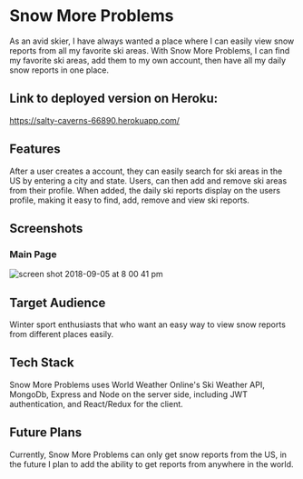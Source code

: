 
# Snow More Problems
As an avid skier, I have always wanted a place where I can easily view snow reports from all my favorite ski areas. With Snow More Problems, I can find my favorite ski areas, add them to my own account, then have all my daily snow reports in one place. 

## Link to deployed version on Heroku:
https://salty-caverns-66890.herokuapp.com/

## Features
After a user creates a account, they can easily search for ski areas in the US by entering a city and state.  Users, can then add and remove ski areas from their profile.  When added, the daily ski reports display on the users profile, making it easy to find, add, remove and view ski reports.

## Screenshots
### Main Page
![screen shot 2018-09-05 at 8 00 41 pm](https://user-images.githubusercontent.com/38081935/45132658-99be1b00-b146-11e8-986d-ca896b335561.png)

## Target Audience
Winter sport enthusiasts that who want an easy way to view snow reports from different places easily. 

## Tech Stack
Snow More Problems uses World Weather Online's Ski Weather API, MongoDb, Express and Node on the server side, including JWT authentication, and React/Redux for the client.

## Future Plans
Currently, Snow More Problems can only get snow reports from the US, in the future I plan to add the ability to get reports from anywhere in the world.

